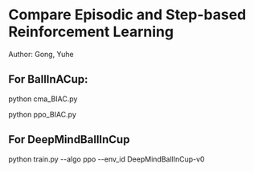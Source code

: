 # Compare Episodic and Step-based Reinforcement Learning

Author: Gong, Yuhe


## For BallInACup:

python cma_BIAC.py

python ppo_BIAC.py

## For DeepMindBallInCup
python train.py --algo ppo --env_id DeepMindBallInCup-v0
